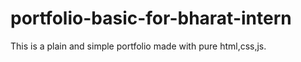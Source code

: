 # portfolio-basic-for-bharat-intern
This is a plain and simple portfolio made with pure html,css,js.
